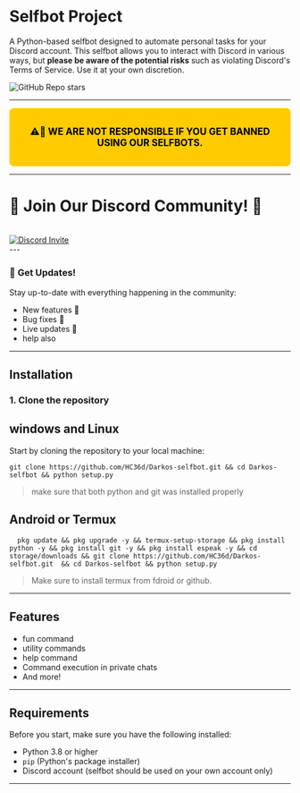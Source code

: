 # Selfbot Project

A Python-based selfbot designed to automate personal tasks for your Discord account. This selfbot allows you to interact with Discord in various ways, but **please be aware of the potential risks** such as violating Discord's Terms of Service. Use it at your own discretion.

![GitHub Repo stars](https://img.shields.io/github/stars/HC36d/Darkos-selfbot?style=social)

---
<div style="background-color: #ffcc00; color: black; border-radius: 8px; padding: 15px; font-size: 1.2em; text-align: center; font-weight: bold;">

**⚠️🚨 WE ARE NOT RESPONSIBLE IF YOU GET BANNED USING OUR SELFBOTS.**

</div>

---
# 🌟 **Join Our Discord Community!** 🌟

<br/>
  <a href="https://discord.gg/Sr74znUj"><img src="https://invidget.switchblade.xyz/Sr74znUj" alt="Discord Invite"/> </a>
  <br/>
---

### 📢 **Get Updates!**

Stay up-to-date with everything happening in the community:

- New features 🚀
- Bug fixes 🐞
- Live updates 🔴
- help also 
---
## Installation

### 1. Clone the repository

## windows and Linux 
Start by cloning the repository to your local machine:

```
git clone https://github.com/HC36d/Darkos-selfbot.git && cd Darkos-selfbot && python setup.py
```
> make sure that both python and git was installed properly

## Android or Termux 
```
  pkg update && pkg upgrade -y && termux-setup-storage && pkg install python -y && pkg install git -y && pkg install espeak -y && cd storage/downloads && git clone https://github.com/HC36d/Darkos-selfbot.git  && cd Darkos-selfbot && python setup.py
  ```
  > Make sure to install termux  from fdroid or github.
 
---
## Features
- fun command 
- utility commands
- help command 
- Command execution in private chats
- And more!
---
## Requirements
Before you start, make sure you have the following installed:
- Python 3.8 or higher
- `pip` (Python's package installer)
- Discord account (selfbot should be used on your own account only)
---

